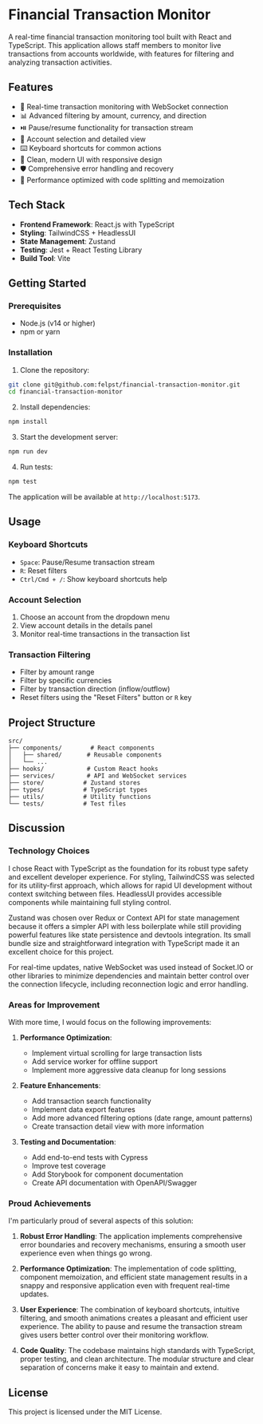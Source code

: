 # Financial Transaction Monitor

A real-time financial transaction monitoring tool built with React and TypeScript. This application allows staff members to monitor live transactions from accounts worldwide, with features for filtering and analyzing transaction activities.

## Features

- 🔄 Real-time transaction monitoring with WebSocket connection
- 📊 Advanced filtering by amount, currency, and direction
- ⏯️ Pause/resume functionality for transaction stream
- 🎯 Account selection and detailed view
- ⌨️ Keyboard shortcuts for common actions
- 🌙 Clean, modern UI with responsive design
- 🛡️ Comprehensive error handling and recovery
- 🚀 Performance optimized with code splitting and memoization

## Tech Stack

- **Frontend Framework**: React.js with TypeScript
- **Styling**: TailwindCSS + HeadlessUI
- **State Management**: Zustand
- **Testing**: Jest + React Testing Library
- **Build Tool**: Vite

## Getting Started

### Prerequisites

- Node.js (v14 or higher)
- npm or yarn

### Installation

1. Clone the repository:

```bash
git clone git@github.com:felpst/financial-transaction-monitor.git
cd financial-transaction-monitor
```

2. Install dependencies:

```bash
npm install
```

3. Start the development server:

```bash
npm run dev
```

4. Run tests:

```bash
npm test
```

The application will be available at `http://localhost:5173`.

## Usage

### Keyboard Shortcuts

- `Space`: Pause/Resume transaction stream
- `R`: Reset filters
- `Ctrl/Cmd + /`: Show keyboard shortcuts help

### Account Selection

1. Choose an account from the dropdown menu
2. View account details in the details panel
3. Monitor real-time transactions in the transaction list

### Transaction Filtering

- Filter by amount range
- Filter by specific currencies
- Filter by transaction direction (inflow/outflow)
- Reset filters using the "Reset Filters" button or `R` key

## Project Structure

```
src/
├── components/        # React components
│   ├── shared/       # Reusable components
│   └── ...
├── hooks/            # Custom React hooks
├── services/         # API and WebSocket services
├── store/           # Zustand stores
├── types/           # TypeScript types
├── utils/           # Utility functions
└── tests/           # Test files
```

## Discussion

### Technology Choices

I chose React with TypeScript as the foundation for its robust type safety and excellent developer experience. For styling, TailwindCSS was selected for its utility-first approach, which allows for rapid UI development without context switching between files. HeadlessUI provides accessible components while maintaining full styling control.

Zustand was chosen over Redux or Context API for state management because it offers a simpler API with less boilerplate while still providing powerful features like state persistence and devtools integration. Its small bundle size and straightforward integration with TypeScript made it an excellent choice for this project.

For real-time updates, native WebSocket was used instead of Socket.IO or other libraries to minimize dependencies and maintain better control over the connection lifecycle, including reconnection logic and error handling.

### Areas for Improvement

With more time, I would focus on the following improvements:

1. **Performance Optimization**:
   - Implement virtual scrolling for large transaction lists
   - Add service worker for offline support
   - Implement more aggressive data cleanup for long sessions

2. **Feature Enhancements**:
   - Add transaction search functionality
   - Implement data export features
   - Add more advanced filtering options (date range, amount patterns)
   - Create transaction detail view with more information

3. **Testing and Documentation**:
   - Add end-to-end tests with Cypress
   - Improve test coverage
   - Add Storybook for component documentation
   - Create API documentation with OpenAPI/Swagger

### Proud Achievements

I'm particularly proud of several aspects of this solution:

1. **Robust Error Handling**: The application implements comprehensive error boundaries and recovery mechanisms, ensuring a smooth user experience even when things go wrong.

2. **Performance Optimization**: The implementation of code splitting, component memoization, and efficient state management results in a snappy and responsive application even with frequent real-time updates.

3. **User Experience**: The combination of keyboard shortcuts, intuitive filtering, and smooth animations creates a pleasant and efficient user experience. The ability to pause and resume the transaction stream gives users better control over their monitoring workflow.

4. **Code Quality**: The codebase maintains high standards with TypeScript, proper testing, and clean architecture. The modular structure and clear separation of concerns make it easy to maintain and extend.

## License

This project is licensed under the MIT License.
